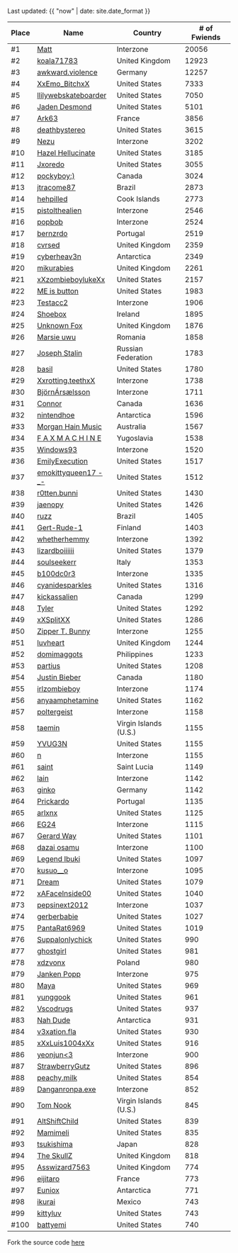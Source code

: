 Last updated: {{ "now" | date: site.date_format }}

Place | Name | Country | # of Fwiends
| --- | --- | --- | --- |
\#1 | [Matt](https://myspace.windows93.net/?id=356) | Interzone | 20056
\#2 | [koala71783](https://myspace.windows93.net/?id=3124) | United Kingdom | 12923
\#3 | [awkward.violence](https://myspace.windows93.net/?id=15248) | Germany | 12257
\#4 | [XxEmo_BitchxX](https://myspace.windows93.net/?id=7567) | United States | 7333
\#5 | [llilywebskateboarder](https://myspace.windows93.net/?id=1496) | United States | 7050
\#6 | [Jaden Desmond](https://myspace.windows93.net/?id=3532) | United States | 5101
\#7 | [Ark63](https://myspace.windows93.net/?id=3049) | France | 3856
\#8 | [deathbystereo](https://myspace.windows93.net/?id=24201) | United States | 3615
\#9 | [Nezu](https://myspace.windows93.net/?id=11462) | Interzone | 3202
\#10 | [Hazel Hellucinate](https://myspace.windows93.net/?id=14276) | United States | 3185
\#11 | [Jxoredo](https://myspace.windows93.net/?id=5342) | United States | 3055
\#12 | [pockyboy:)](https://myspace.windows93.net/?id=22275) | Canada | 3024
\#13 | [jtracome87](https://myspace.windows93.net/?id=1216) | Brazil | 2873
\#14 | [hehpilled](https://myspace.windows93.net/?id=13453) | Cook Islands | 2773
\#15 | [pistolthealien](https://myspace.windows93.net/?id=23246) | Interzone | 2546
\#16 | [popbob](https://myspace.windows93.net/?id=12411) | Interzone | 2524
\#17 | [bernzrdo](https://myspace.windows93.net/?id=11906) | Portugal | 2519
\#18 | [cvrsed](https://myspace.windows93.net/?id=10128) | United Kingdom | 2359
\#19 | [cyberheav3n](https://myspace.windows93.net/?id=10490) | Antarctica | 2349
\#20 | [mikurabies](https://myspace.windows93.net/?id=9102) | United Kingdom | 2261
\#21 | [xXzombieboylukeXx](https://myspace.windows93.net/?id=40677) | United States | 2157
\#22 | [ME is button](https://myspace.windows93.net/?id=16434) | United States | 1983
\#23 | [Testacc2](https://myspace.windows93.net/?id=11281) | Interzone | 1906
\#24 | [Shoebox](https://myspace.windows93.net/?id=7115) | Ireland | 1895
\#25 | [Unknown Fox](https://myspace.windows93.net/?id=8006) | United Kingdom | 1876
\#26 | [Marsie uwu](https://myspace.windows93.net/?id=2025) | Romania | 1858
\#27 | [Joseph Stalin](https://myspace.windows93.net/?id=9537) | Russian Federation | 1783
\#28 | [basil](https://myspace.windows93.net/?id=29076) | United States | 1780
\#29 | [Xxrotting.teethxX](https://myspace.windows93.net/?id=37239) | Interzone | 1738
\#30 | [BjörnÁrsælsson](https://myspace.windows93.net/?id=15702) | Interzone | 1711
\#31 | [Connor](https://myspace.windows93.net/?id=982) | Canada | 1636
\#32 | [nintendhoe](https://myspace.windows93.net/?id=7315) | Antarctica | 1596
\#33 | [Morgan Hain Music](https://myspace.windows93.net/?id=18847) | Australia | 1567
\#34 | [F A X M A C H I N E](https://myspace.windows93.net/?id=6111) | Yugoslavia | 1538
\#35 | [Windows93](https://myspace.windows93.net/?id=5) | Interzone | 1520
\#36 | [EmilyExecution](https://myspace.windows93.net/?id=23873) | United States | 1517
\#37 | [emokittyqueen17 -_-](https://myspace.windows93.net/?id=23579) | United States | 1512
\#38 | [r0tten.bunni](https://myspace.windows93.net/?id=23736) | United States | 1430
\#39 | [jaenopy](https://myspace.windows93.net/?id=8531) | United States | 1426
\#40 | [ruzz](https://myspace.windows93.net/?id=5423) | Brazil | 1405
\#41 | [Gert-Rude-1](https://myspace.windows93.net/?id=11054) | Finland | 1403
\#42 | [whetherhemmy](https://myspace.windows93.net/?id=3711) | Interzone | 1392
\#43 | [lizardboiiiiii](https://myspace.windows93.net/?id=35216) | United States | 1379
\#44 | [soulseekerr](https://myspace.windows93.net/?id=22427) | Italy | 1353
\#45 | [b100dc0r3](https://myspace.windows93.net/?id=16696) | Interzone | 1335
\#46 | [cyanidesparkles](https://myspace.windows93.net/?id=36346) | United States | 1316
\#47 | [kickassalien](https://myspace.windows93.net/?id=7214) | Canada | 1299
\#48 | [Tyler](https://myspace.windows93.net/?id=1962) | United States | 1292
\#49 | [xXSplitXX](https://myspace.windows93.net/?id=12531) | United States | 1286
\#50 | [Zipper T. Bunny](https://myspace.windows93.net/?id=39683) | Interzone | 1255
\#51 | [luvheart](https://myspace.windows93.net/?id=30658) | United Kingdom | 1244
\#52 | [domimaggots](https://myspace.windows93.net/?id=11973) | Philippines | 1233
\#53 | [partius](https://myspace.windows93.net/?id=31407) | United States | 1208
\#54 | [Justin Bieber](https://myspace.windows93.net/?id=262) | Canada | 1180
\#55 | [irlzombieboy](https://myspace.windows93.net/?id=10191) | Interzone | 1174
\#56 | [anyaamphetamine](https://myspace.windows93.net/?id=8114) | United States | 1162
\#57 | [poltergeist](https://myspace.windows93.net/?id=14021) | Interzone | 1158
\#58 | [taemin](https://myspace.windows93.net/?id=25967) | Virgin Islands (U.S.) | 1155
\#59 | [YVUG3N](https://myspace.windows93.net/?id=27136) | United States | 1155
\#60 | [n](https://myspace.windows93.net/?id=3545) | Interzone | 1155
\#61 | [saint](https://myspace.windows93.net/?id=18761) | Saint Lucia | 1149
\#62 | [lain](https://myspace.windows93.net/?id=34130) | Interzone | 1142
\#63 | [ginko](https://myspace.windows93.net/?id=30678) | Germany | 1142
\#64 | [Prickardo](https://myspace.windows93.net/?id=4161) | Portugal | 1135
\#65 | [arlxnx](https://myspace.windows93.net/?id=20123) | United States | 1125
\#66 | [EG24](https://myspace.windows93.net/?id=6776) | Interzone | 1115
\#67 | [Gerard Way](https://myspace.windows93.net/?id=31929) | United States | 1101
\#68 | [dazai osamu](https://myspace.windows93.net/?id=12354) | Interzone | 1100
\#69 | [Legend Ibuki](https://myspace.windows93.net/?id=26080) | United States | 1097
\#70 | [kusuo__o](https://myspace.windows93.net/?id=37555) | Interzone | 1095
\#71 | [Dream](https://myspace.windows93.net/?id=7893) | United States | 1079
\#72 | [xAFaceInside00](https://myspace.windows93.net/?id=4253) | United States | 1040
\#73 | [pepsinext2012](https://myspace.windows93.net/?id=5074) | Interzone | 1037
\#74 | [gerberbabie](https://myspace.windows93.net/?id=909) | United States | 1027
\#75 | [PantaRat6969](https://myspace.windows93.net/?id=2064) | United States | 1019
\#76 | [Suppalonlychick](https://myspace.windows93.net/?id=6395) | United States | 990
\#77 | [ghostgirl](https://myspace.windows93.net/?id=10997) | United States | 981
\#78 | [xdzvonx](https://myspace.windows93.net/?id=2688) | Poland | 980
\#79 | [Janken Popp](https://myspace.windows93.net/?id=6) | Interzone | 975
\#80 | [Maya](https://myspace.windows93.net/?id=3909) | United States | 969
\#81 | [yunggook](https://myspace.windows93.net/?id=3947) | United States | 961
\#82 | [Vscodrugs](https://myspace.windows93.net/?id=19175) | United States | 937
\#83 | [Nah Dude](https://myspace.windows93.net/?id=3046) | Antarctica | 931
\#84 | [v3xation.fla](https://myspace.windows93.net/?id=11200) | United States | 930
\#85 | [xXxLuis1004xXx](https://myspace.windows93.net/?id=3536) | United States | 916
\#86 | [yeonjun&lt;3](https://myspace.windows93.net/?id=29970) | Interzone | 900
\#87 | [StrawberryGutz](https://myspace.windows93.net/?id=12224) | United States | 896
\#88 | [peachy.milk](https://myspace.windows93.net/?id=23433) | United States | 854
\#89 | [Danganronpa.exe](https://myspace.windows93.net/?id=19624) | Interzone | 852
\#90 | [Tom Nook](https://myspace.windows93.net/?id=6013) | Virgin Islands (U.S.) | 845
\#91 | [AltShiftChild](https://myspace.windows93.net/?id=1909) | United States | 839
\#92 | [Mamimeli](https://myspace.windows93.net/?id=26896) | United States | 835
\#93 | [tsukishima](https://myspace.windows93.net/?id=14967) | Japan | 828
\#94 | [The SkullZ](https://myspace.windows93.net/?id=5644) | United Kingdom | 818
\#95 | [Asswizard7563](https://myspace.windows93.net/?id=5646) | United Kingdom | 774
\#96 | [eijitaro](https://myspace.windows93.net/?id=30576) | France | 773
\#97 | [Euniox](https://myspace.windows93.net/?id=22720) | Antarctica | 771
\#98 | [ikurai](https://myspace.windows93.net/?id=14230) | Mexico | 743
\#99 | [kittyluv](https://myspace.windows93.net/?id=21030) | United States | 743
\#100 | [battyemi](https://myspace.windows93.net/?id=28662) | United States | 740
Fork the source code [here](https://gist.github.com/sophiezhng/172d2e0584d348bb375c8207152e6c9f)